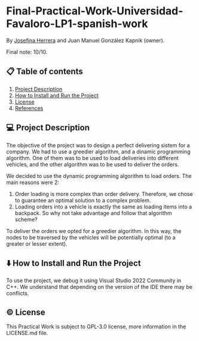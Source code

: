 # Final-Practical-Work-Universidad-Favaloro-LP1-spanish-work
By [Josefina Herrera](https://github.com/josefinaherrera98) and Juan Manuel González Kapnik (owner).

Final note: 10/10.

## 📋 Table of contents
1. [Project Description](#description)
2. [How to Install and Run the Project](#howto)
3. [License](#license)
4. [References](#references)

## 💻 Project Description <a name="description"></a>
The objective of the project was to design a perfect delivering sistem for a company. We had to use a greedier algorithm, and a dinamic programming algorithm. One of them was to be used to load deliveries into different vehicles, and the other algorithm was to be used to deliver the orders.

We decided to use the dynamic programming algorithm to load orders. The main reasons were 2:

 1. Order loading is more complex than order delivery. Therefore, we chose to guarantee an optimal solution to a complex problem.
 2. Loading orders into a vehicle is exactly the same as loading items into a backpack. So why not take advantage and follow that algorithm scheme?

To deliver the orders we opted for a greedier algorithm. In this way, the nodes to be traversed by the vehicles will be potentially optimal (to a greater or lesser extent).

## ⬇️ How to Install and Run the Project <a name="howto"></a>

To use the project, we debug it using Visual Studio 2022 Community in C++. We understand that depending on the version of the IDE there may be conflicts. 

## ©️ License <a name="license"></a>
This Practical Work is subject to GPL-3.0 license, more information in the LICENSE.md file.
